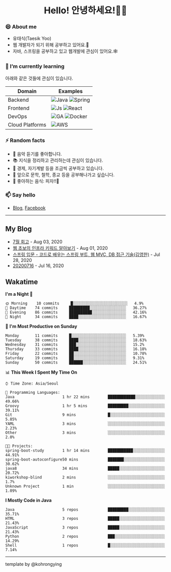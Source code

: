 # <div align="center">Hello! 안녕하세요!👩‍💻</div>

### 😄 About me
* 유태식(Taesik Yoo)
* 웹 개발자가 되기 위해 공부하고 있어요.📝 
* 자바, 스프링을 공부하고 있고 웹개발에 관심이 있어요.🕸

### 🌱 I’m currently learning
아래와 같은 것들에 관심이 있습니다.

|Domain|Examples|
|---|---|
|Backend|![Java](https://img.shields.io/badge/java-green?style=for-the-badge&logo=java&logoColor=white) ![Spring](https://img.shields.io/badge/spring-green?style=for-the-badge&logo=spring&logoColor=white)  |
|Frontend| ![Js](https://img.shields.io/badge/javascript-blue?style=for-the-badge&logo=javascript&logoColor=white) ![React](https://img.shields.io/badge/react-blue?style=for-the-badge&logo=react&logoColor=white) |
|DevOps|![GA](https://img.shields.io/badge/Github_Actions-purple?style=for-the-badge&logo=github) ![Docker](https://img.shields.io/badge/Docker-purple?style=for-the-badge&logo=docker&logoColor=white)  |
|Cloud Platforms|![AWS](https://img.shields.io/badge/AWS-orange?style=for-the-badge&logo=amazon-aws) |


### ⚡ Random facts
- 🎸 음악 듣기를 좋아합니다.
- 📚 지식을 정리하고 관리하는데 관심이 있습니다.
- 💸 경제, 자기계발 등을 조금씩 공부하고 있습니다.
- 🤔 앞으로 문학, 철학, 종교 등을 공부해나가고 싶습니다.
- 🍲 좋아하는 음식: 피자!!🍕


### 📫 Say hello
- [Blog](https://isholiday.tistory.com),
[Facebook](https://www.facebook.com/yootsets)

---

## My Blog
<!-- BLOGPOSTS:START -->
<!-- BLOGPOSTS:END -->
- [7월 회고](https://isholiday.tistory.com/21) - Aug 03, 2020<br>
- [웹 초보의 인프라 키워드 알아보기](https://isholiday.tistory.com/19) - Aug 01, 2020<br>
- [스프링 입문 - 코드로 배우는 스프링 부트, 웹 MVC, DB 접근 기술(김영한)](https://isholiday.tistory.com/18) - Jul 28, 2020<br>
- [20200716](https://isholiday.tistory.com/14) - Jul 16, 2020<br>

## Wakatime
<!--START_SECTION:waka-->
**I'm a Night 🦉** 

```text
🌞 Morning    10 commits     █░░░░░░░░░░░░░░░░░░░░░░░░   4.9% 
🌆 Daytime    74 commits     █████████░░░░░░░░░░░░░░░░   36.27% 
🌃 Evening    86 commits     ██████████░░░░░░░░░░░░░░░   42.16% 
🌙 Night      34 commits     ████░░░░░░░░░░░░░░░░░░░░░   16.67%

```
📅 **I'm Most Productive on Sunday** 

```text
Monday       11 commits     █░░░░░░░░░░░░░░░░░░░░░░░░   5.39% 
Tuesday      38 commits     ████░░░░░░░░░░░░░░░░░░░░░   18.63% 
Wednesday    31 commits     ███░░░░░░░░░░░░░░░░░░░░░░   15.2% 
Thursday     33 commits     ████░░░░░░░░░░░░░░░░░░░░░   16.18% 
Friday       22 commits     ██░░░░░░░░░░░░░░░░░░░░░░░   10.78% 
Saturday     19 commits     ██░░░░░░░░░░░░░░░░░░░░░░░   9.31% 
Sunday       50 commits     ██████░░░░░░░░░░░░░░░░░░░   24.51%

```


📊 **This Week I Spent My Time On** 

```text
⌚︎ Time Zone: Asia/Seoul

💬 Programming Languages: 
Java                     1 hr 22 mins        ████████████░░░░░░░░░░░░░   49.66% 
Groovy                   1 hr 5 mins         █████████░░░░░░░░░░░░░░░░   39.11% 
Git                      9 mins              █░░░░░░░░░░░░░░░░░░░░░░░░   5.85% 
YAML                     3 mins              ░░░░░░░░░░░░░░░░░░░░░░░░░   2.23% 
Other                    3 mins              ░░░░░░░░░░░░░░░░░░░░░░░░░   2.0%

🐱‍💻 Projects: 
spring-boot-study        1 hr 14 mins        ███████████░░░░░░░░░░░░░░   44.91% 
spring-boot-autoconfigure50 mins             ███████░░░░░░░░░░░░░░░░░░   30.62% 
java8                    34 mins             █████░░░░░░░░░░░░░░░░░░░░   20.72% 
kiworkshop-blind         2 mins              ░░░░░░░░░░░░░░░░░░░░░░░░░   1.7% 
Unknown Project          1 min               ░░░░░░░░░░░░░░░░░░░░░░░░░   1.09%

```

**I Mostly Code in Java** 

```text
Java                     5 repos             █████████░░░░░░░░░░░░░░░░   35.71% 
HTML                     3 repos             █████░░░░░░░░░░░░░░░░░░░░   21.43% 
JavaScript               3 repos             █████░░░░░░░░░░░░░░░░░░░░   21.43% 
Python                   2 repos             ███░░░░░░░░░░░░░░░░░░░░░░   14.29% 
Shell                    1 repos             █░░░░░░░░░░░░░░░░░░░░░░░░   7.14%

```



<!--END_SECTION:waka-->

---

template by @kohrongying

 <!--
 **taesikyoo/taesikyoo** is a ✨ _special_ ✨ repository because its `README.md` (this file) appears on your GitHub profile.
 
 Here are some ideas to get you started:
 
 - 🔭 I’m currently working on ...
 - 🌱 I’m currently learning ...
 - 👯 I’m looking to collaborate on ...
 - 🤔 I’m looking for help with ...
 - 💬 Ask me about ...
 - 📫 How to reach me: ...
 - 😄 Pronouns: ...
 - ⚡ Fun fact: ...
 --> 